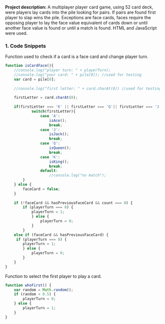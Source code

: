 **Project description:** A multiplayer player card game, using 52 card deck, were players lay cards into the pile looking for pairs. If pairs are found first player to slap wins the pile. Exceptions are face cards, faces require the opposing player to lay the face value equivalent of cards down or until another face value is found or until a match is found. HTML and JavaScript were used.

### 1. Code Snippets

Function used to check if a card is a face card and change player turn. 

```javascript
function isCardFace(){
    //console.log("player turn: " + playerTurn);
    //console.log("your card: " + pile[0]); //used for testing
    var card = pile[0];
    
    //console.log("first letter: " + card.charAt(0)) //used for testing
    
    firstLetter = card.charAt(0);
    
    if(firstLetter === 'K' || firstLetter === 'Q'|| firstLetter === 'J' || firstLetter === 'A'){
            switch(firstLetter){
                case 'A':
                    isAce();
                    break;
                case 'J':
                    isJack();
                    break;
                case 'Q':
                    isQueen();
                    break;
                case 'K':
                    isKing();
                    break;
                default:
                    //console.log("no match");
        }
    } else {
        faceCard = false;
    }
    
    if (!faceCard && hasPreviousFaceCard && count === 0) {
        if (playerTurn === 0) {
            playerTurn = 1;
            } else {
                playerTurn = 0;
            }
        }
    else if (faceCard && hasPreviousFaceCard) {
     if (playerTurn === 0) {
        playerTurn = 1;
        } else {
            playerTurn = 0;
        }
    }
}
```

Function to select the first player to play a card.

```javascript
function whoFirst() {
    var random = Math.random();
    if (random < 0.5) {
        playerTurn = 0;
    } else {
        playerTurn = 1;
    }
}
```
